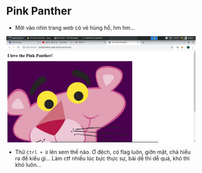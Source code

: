 # Pink Panther

- Mới vào nhìn trang web có vẻ hùng hổ, hm hm...

![home](image/pink1.png)

- Thử `Ctrl + U` lên xem thế nào. Ơ đệch, có flag luôn, giỡn mặt, chả hiểu ra đề kiểu gì... Làm ctf nhiều lúc bực thực sự, bài dễ thì dễ quá, khó thì khó luôn...
